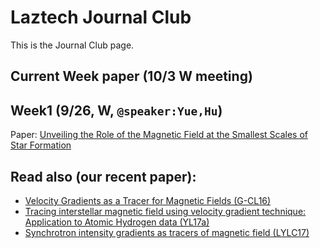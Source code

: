 # Laztech Journal Club

This is the Journal Club page.

## Current Week paper (10/3 W meeting)



### 

## Week1 (9/26, W, `@speaker:Yue,Hu`)

Paper: [Unveiling the Role of the Magnetic Field at the Smallest Scales of Star Formation](https://arxiv.org/abs/1706.03806)







## **Read** also (our recent paper):

- [Velocity Gradients as a Tracer for Magnetic Fields (G-CL16) ](https://arxiv.org/abs/1608.06867)
- [Tracing interstellar magnetic field using velocity gradient technique: Application to Atomic Hydrogen data (YL17a) ](https://arxiv.org/abs/1701.07944)
- [Synchrotron intensity gradients as tracers of magnetic field (LYLC17)](https://arxiv.org/abs/1701.07883)

